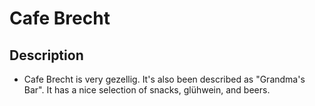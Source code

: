 # Cafe Brecht

## Description
- Cafe Brecht is very gezellig. It's also been described as "Grandma's Bar". It has a nice selection of snacks, glühwein, and beers.
